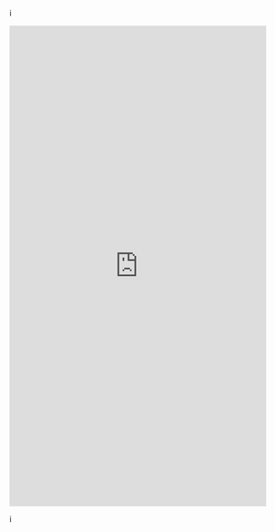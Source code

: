  i
 
 <iframe  
 height=850 
 width=90% 
 src="http://github.com/lveMonsi"  
 frameborder=0  
 allowfullscreen>
 </iframe>

i
